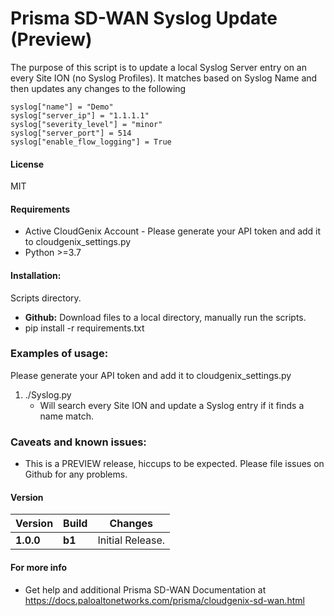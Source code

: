 # Prisma SD-WAN Syslog Update (Preview)
The purpose of this script is to update a local Syslog Server entry on an every Site ION (no Syslog Profiles). It matches based on Syslog Name and then updates any changes to the following

	syslog["name"] = "Demo"
    syslog["server_ip"] = "1.1.1.1"
    syslog["severity_level"] = "minor"
    syslog["server_port"] = 514
    syslog["enable_flow_logging"] = True 

#### License
MIT

#### Requirements
* Active CloudGenix Account - Please generate your API token and add it to cloudgenix_settings.py
* Python >=3.7

#### Installation:
 Scripts directory. 
 - **Github:** Download files to a local directory, manually run the scripts. 
 - pip install -r requirements.txt

### Examples of usage:
 Please generate your API token and add it to cloudgenix_settings.py
 
 1. ./Syslog.py
      - Will search every Site ION and update a Syslog entry if it finds a name match.

### Caveats and known issues:
 - This is a PREVIEW release, hiccups to be expected. Please file issues on Github for any problems.

#### Version
| Version | Build | Changes |
| ------- | ----- | ------- |
| **1.0.0** | **b1** | Initial Release. |


#### For more info
 * Get help and additional Prisma SD-WAN Documentation at <https://docs.paloaltonetworks.com/prisma/cloudgenix-sd-wan.html>
